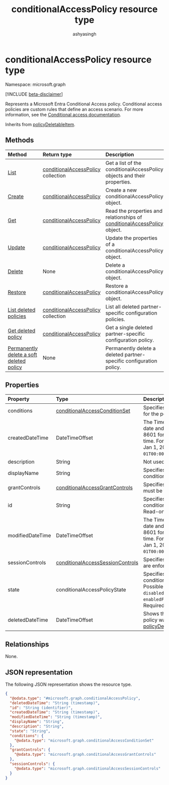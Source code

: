 ﻿---
title: "conditionalAccessPolicy resource type"
description: "Represents a Microsoft Entra Conditional Access policy. Conditional access policies are custom rules that define an access scenario."
author: "ashyasingh"
ms.date: 08/11/2025
ms.localizationpriority: medium
ms.subservice: "entra-sign-in"
doc_type: resourcePageType
---

# conditionalAccessPolicy resource type

Namespace: microsoft.graph

[!INCLUDE [beta-disclaimer](../../includes/beta-disclaimer.md)]

Represents a Microsoft Entra Conditional Access policy. Conditional access policies are custom rules that define an access scenario. For more information, see the [Conditional access documentation](/azure/active-directory/conditional-access/).


Inherits from [policyDeletableItem](../resources/policydeletableitem.md).


## Methods
|Method|Return type|Description|
|:---|:---|:---|
|[List](../api/conditionalaccessroot-list-policies.md)|[conditionalAccessPolicy](../resources/conditionalaccesspolicy.md) collection|Get a list of the conditionalAccessPolicy objects and their properties.|
|[Create](../api/conditionalaccessroot-post-policies.md)|[conditionalAccessPolicy](../resources/conditionalaccesspolicy.md)|Create a new conditionalAccessPolicy object.|
|[Get](../api/conditionalaccesspolicy-get.md)|[conditionalAccessPolicy](../resources/conditionalaccesspolicy.md)|Read the properties and relationships of [conditionalAccessPolicy](../resources/conditionalaccesspolicy.md) object.|
|[Update](../api/conditionalaccesspolicy-update.md)|[conditionalAccessPolicy](../resources/conditionalaccesspolicy.md)|Update the properties of a conditionalAccessPolicy object.|
|[Delete](../api/conditionalaccessroot-delete-policies.md)|None|Delete a conditionalAccessPolicy object.|
|[Restore](../api/conditionalaccesspolicy-restore.md)|[conditionalAccessPolicy](../resources/conditionalaccesspolicy.md)|Restore a conditionalAccessPolicy object.|
| [List deleted policies](../api/policydeletableitem-list.md) | [conditionalAccessPolicy](../resources/conditionalaccesspolicy.md) collection | List all deleted partner-specific configuration policies. |
| [Get deleted policy](../api/policydeletableitem-get.md) | [conditionalAccessPolicy](../resources/conditionalaccesspolicy.md) | Get a single deleted partner-specific configuration policy. |
| [Permanently delete a soft deleted policy](../api/policydeletableitem-delete.md) | None | Permanently delete a deleted partner-specific configuration policy. |

## Properties
|Property|Type|Description|
|:---|:---|:---|
|conditions|[conditionalAccessConditionSet](conditionalaccessconditionset.md)| Specifies the rules that must be met for the policy to apply. Required. |
|createdDateTime|DateTimeOffset| The Timestamp type represents date and time information using ISO 8601 format and is always in UTC time. For example, midnight UTC on Jan 1, 2014 is `2014-01-01T00:00:00Z`. Readonly. |
|description|String| Not used. |
|displayName|String| Specifies a display name for the conditionalAccessPolicy object. |
|grantControls|[conditionalAccessGrantControls](conditionalaccessgrantcontrols.md)| Specifies the grant controls that must be fulfilled to pass the policy. |
|id|String| Specifies the identifier of a conditionalAccessPolicy object. Read-only.|
|modifiedDateTime| DateTimeOffset|The Timestamp type represents date and time information using ISO 8601 format and is always in UTC time. For example, midnight UTC on Jan 1, 2014 is `2014-01-01T00:00:00Z`. Readonly. |
|sessionControls|[conditionalAccessSessionControls](conditionalaccesssessioncontrols.md)| Specifies the session controls that are enforced after sign-in. |
|state|conditionalAccessPolicyState| Specifies the state of the conditionalAccessPolicy object. Possible values are: `enabled`, `disabled`, `enabledForReportingButNotEnforced`. Required. |
|deletedDateTime|DateTimeOffset|Shows the last date and time the policy was deleted.Inherited from [policyDeletableItem](../resources/policydeletableitem.md).|

## Relationships
None.

## JSON representation
The following JSON representation shows the resource type.
<!-- {
  "blockType": "resource",
  "keyProperty": "id",
  "@odata.type": "microsoft.graph.conditionalAccessPolicy",
  "baseType": "microsoft.graph.policyDeletableItem",
  "openType": false
}
-->
``` json
{
  "@odata.type": "#microsoft.graph.conditionalAccessPolicy",
  "deletedDateTime": "String (timestamp)",
  "id": "String (identifier)",
  "createdDateTime": "String (timestamp)",
  "modifiedDateTime": "String (timestamp)",
  "displayName": "String",
  "description": "String",
  "state": "String",
  "conditions": {
    "@odata.type": "microsoft.graph.conditionalAccessConditionSet"
  },
  "grantControls": {
    "@odata.type": "microsoft.graph.conditionalAccessGrantControls"
  },
  "sessionControls": {
    "@odata.type": "microsoft.graph.conditionalAccessSessionControls"
  }
}
```

